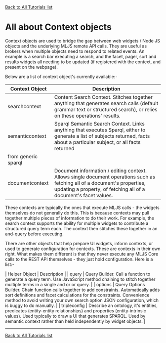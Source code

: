 [Back to All Tutorials list](tutorial-all.html)
# All about Context objects

Context objects are used to bridge the gap between web widgets / Node JS objects and the underlying MLJS remote API calls. They are useful as brokers
when multiple objects need to respond to related events. An example is a search bar executing a search, and the facet, pager, sort and results widgets
all needing to be updated (if registered with the context, and present on the webpage).

Below are a list of context object's currently available:-

| Context Object | Description |
| --- | --- |
| searchcontext | Content Search Context. Stitches together anything that generates search calls (default grammar text or structured search), or relies on these operations' results. |
| semanticcontext | Sparql Semantic Search Context. Links anything that executes Sparql, either to generate a list of subjects returned, facts about a particular subject, or all facts returned
from generic sparql |
| documentcontext | Document information / editing context. Allows single document operations such as fetching all of a document's properties, updating a property, of fetching all of a document's facet values. |

These contexts are typically the ones that execute MLJS calls - the widgets themselves do not generally do this. This is because contexts may pull together multiple pieces of information to do their work. For example, the search context supports the ability for multiple widgets to contribute a structured query term each. The context then stitches these together in an and-query before executing.

There are other objects that help prepare UI widgets, inform contexts, or used to generate configuration for contexts. These are contexts in their own right. What makes them different is that they never execute any MLJS Core calls to the REST API themselves - they just hold configuration. Here is a list:-

| Helper Object | Description |
| query | Query Builder. Call a function to generate a query term. Use JavaScript method chaining to stitch together multiple terms in a single and or or query. |
| options | Query Options Builder. Chain function calls together to add constraints. Automatically adds sort definitions and facet calculations for the constraints. Convenience method to avoid writing your own search option JSON configuration, which is buggy to do manually. |
| tripleconfig | Describe an ontology, it's entities, predicates (entity-entity relationships) and properties (entity-intrinsic values). Used typically to draw a UI that generates SPARQL. Used by semantic context rather than held independently by widget objects. |

- - - -

[Back to All Tutorials list](tutorial-all.html)